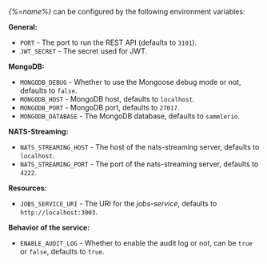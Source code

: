 _{%=name%}_ can be configured by the following environment variables:

**General:**

- `PORT` - The port to run the REST API (defaults to `3101`).
- `JWT_SECRET` - The secret used for JWT.

**MongoDB:**

- `MONGODB_DEBUG` - Whether to use the Mongoose debug mode or not, defaults to `false`.
- `MONGODB_HOST` - MongoDB host, defaults to `localhost`.
- `MONGODB_PORT` - MongoDB port, defaults to `27017`. 
- `MONGODB_DATABASE` - The MongoDB database, defaults to `sammlerio`.

**NATS-Streaming:**

- `NATS_STREAMING_HOST` - The host of the nats-streaming server, defaults to `localhost`.
- `NATS_STREAMING_PORT` - The port of the nats-streaming server, defaults to `4222`.

**Resources:**
- `JOBS_SERVICE_URI` - The URI for the _jobs-service_, defaults to `http://localhost:3003`.

**Behavior of the service:**

- `ENABLE_AUDIT_LOG` - Whether to enable the audit log or not, can be `true` or `false`, defaults to `true`.

